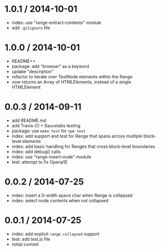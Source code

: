 
1.0.1 / 2014-10-01
==================

 * index: use "range-extract-contents" module
 * add `.gitignore` file

1.0.0 / 2014-10-01
==================

 * README++
 * package: add "browser" as a keyword
 * update "description"
 * refactor to iterate over TextNode elements within the Range
 * now returns an Array of HTMLElements, instead of a single HTMLElement

0.0.3 / 2014-09-11
==================

 * add README.md
 * add Travis-CI + Saucelabs testing
 * package: use `make test` for `npm test`
 * index: add support and test for Range that spans across multiple block-level elements
 * index: add basic handling for Ranges that cross block-level boundaries
 * index: add debug() calls
 * index: use "range-insert-node" module
 * test: attempt to fix Opera/IE

0.0.2 / 2014-07-25
==================

 * index: insert a 0-width space char when Range is collapsed
 * index: select node contents when not collapsed

0.0.1 / 2014-07-25
==================

 * index: add explicit `range.collapsed` support
 * test: add test.js file
 * initial commit
